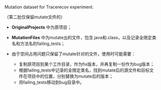 Mutation dataset for Tracerecov experiment.

（第二批仅保留mutate文件的）



- **OriginalProjects** 中为原项目；

- **MutationFiles** 中为mutate出的文件，包含.java和.class，以及记录全限定类名和方法名的failing_tests；

- 由于空间占用问题只保留了mutate针对的文件，使用时可能需要：

    - 复制原项目到某个工作目录，作为fix版本，并再复制一份作为bug版本；
    - 根据failing_tests中记录的全限定类名，找到mutate后的源文件和目标文件在项目中的位置，分别替换为mutate后的版本；
    - 将failing_tests移动到bug目录中。

    

